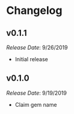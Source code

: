 # Changelog

## v0.1.1

*Release Date*: 9/26/2019

- Initial release

## v0.1.0

*Release Date*: 9/19/2019

- Claim gem name
